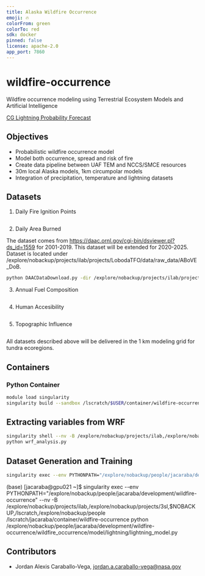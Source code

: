 ```yaml
---
title: Alaska Wildfire Occurrence
emoji: 🔥
colorFrom: green
colorTo: red
sdk: docker
pinned: false
license: apache-2.0
app_port: 7860
---
```


# wildfire-occurrence

Wildfire occurrence modeling using Terrestrial Ecosystem Models and Artificial Intelligence

[CG Lightning Probability Forecast](https://jordancaraballo-alaska-wildfire-occurrence.hf.space/)

## Objectives

- Probabilistic wildfire occurrence model
- Model both occurrence, spread and risk of fire
- Create data pipeline between UAF TEM and NCCS/SMCE resources
- 30m local Alaska models, 1km circumpolar models
- Integration of precipitation, temperature and lightning datasets

## Datasets

1. Daily Fire Ignition Points

```bash
```

2. Daily Area Burned

The dataset comes from https://daac.ornl.gov/cgi-bin/dsviewer.pl?ds_id=1559 for 2001-2019. This dataset
will be extended for 2020-2025. Dataset is located under /explore/nobackup/projects/ilab/projects/LobodaTFO/data/raw_data/ABoVE_DoB.

```bash
python DAACDataDownload.py -dir /explore/nobackup/projects/ilab/projects/LobodaTFO/data/raw_data/ABoVE_DoB -f URL_FROM_ORDER
```

3. Annual Fuel Composition

```bash
```

4. Human Accesibility

```bash
```

5. Topographic Influence

```bash
```

All datasets described above will be delivered in the 1 km modeling grid for tundra ecoregions.

## Containers

### Python Container

```bash
module load singularity
singularity build --sandbox /lscratch/$USER/container/wildfire-occurrence docker://nasanccs/wildfire-occurrence:latest
```

## Extracting variables from WRF

```bash
singularity shell --nv -B /explore/nobackup/projects/ilab,/explore/nobackup/projects/3sl,$NOBACKUP,/lscratch,/explore/nobackup/people /lscratch/jacaraba/container/wildfire-occurrence/
python wrf_analysis.py 
```

## Dataset Generation and Training

```bash
singularity exec --env PYTHONPATH="/explore/nobackup/people/jacaraba/development/wildfire-occurrence" --nv -B /explore/nobackup/projects/ilab,/explore/nobackup/projects/3sl,$NOBACKUP,/lscratch,/explore/nobackup/people /lscratch/jacaraba/container/wildfire-occurrence python /explore/nobackup/people/jacaraba/development/wildfire-occurrence/wildfire_occurrence/model/lightning/lightning_model.py
```

(base) [jacaraba@gpu021 ~]$ singularity exec --env PYTHONPATH="/explore/nobackup/people/jacaraba/development/wildfire-occurrence" --nv -B /explore/nobackup/projects/ilab,/explore/nobackup/projects/3sl,$NOBACKUP,/lscratch,/explore/nobackup/people /lscratch/jacaraba/container/wildfire-occurrence python /explore/nobackup/people/jacaraba/development/wildfire-occurrence/wildfire_occurrence/model/lightning/lightning_model.py 


## Contributors

- Jordan Alexis Caraballo-Vega, jordan.a.caraballo-vega@nasa.gov